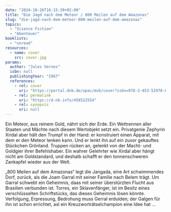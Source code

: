 ```yaml
---
date: "2024-10-26T16:15:39+02:00"
title: "Die Jagd nach dem Meteor / 800 Meilen auf dem Amazonas"
slug: "die-jagd-nach-dem-meteor-800-meilen-auf-dem-amazonas"
topics:
  - "Science Fiction"
  - "Abenteuer"
booklists:
  - "unread"
resources:
  - name: cover
    src: cover.jpg
params:
  author: "Jules Vernes"
  isbn: null
  publishingYear: "1967"
  references:
    - rel: cover
      uri: "https://portal.dnb.de/opac/mvb/cover?isbn=978-3-453-52978-6"
    - rel: permalink
      uri: "https://d-nb.info/458522554"
    - rel: synopsis
      uri: null
---
```

Ein Meteor, aus reinem Gold, nährt sich der Erde. Ein Wettrennen aller Staaten 
und Mächte nach diesem Wertobjekt setzt ein. Privatgenie Zephyrin Xirdal aber 
hält den Trumpf in der Hand: er konstruiert einen Apparat, mit dem er den Meteor
lenken kann. Und er lenkt ihn auf ein zuvor gekauftes Stückchen Grönland. 
Truppen rücken an, gelenkt von der Macht- und Goldgier ihrer Befehlshaber. Ein
wahrer Gelehrter wie Xirdal aber hängt nicht am Goldstandard, und deshalb 
schafft er den tonnenschweren Zankapfel wieder aus der Welt.

„800 Meilen auf dem Amazonas“ legt die Jangada, eine Art schwimmendes Dorf, 
zurück, als die Joam Garral mit seiner Familie nach Belem trägt. Um Garral 
schwebt ein Geheimnis, daas mit seiner überstürzten Flucht aus Brasilien 
verbunden ist. Torres, ein Sklavenfänger, ist im Besitz eines verschlüsselten
Schriftstücks, das dieses Geheimnis lösen könnte. Verfolgung, Erpressung,
Bedrohung muss Gerral erdulden; der Galgen für ihn ist schon errichtet, asl ein
Kreuzworträtselchampion eine Idee hat …